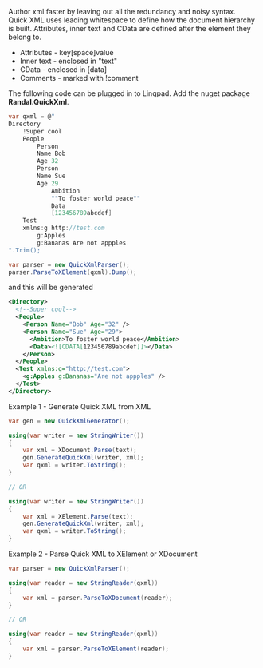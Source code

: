 Author xml faster by leaving out all the redundancy and noisy syntax.  
Quick XML uses leading whitespace to define how the document hierarchy is built.
Attributes, inner text and CData are defined after the element they belong to.

- Attributes - key[space]value
- Inner text - enclosed in "text"
- CData - enclosed in [data]
- Comments - marked with !comment

The following code can be plugged in to Linqpad.
Add the nuget package **Randal.QuickXml**.
```csharp
var qxml = @"
Directory
	!Super cool
	People
		Person
		Name Bob
		Age 32
		Person
		Name Sue
		Age 29
			Ambition
			""To foster world peace""
			Data
			[123456789abcdef]
	Test
	xmlns:g http://test.com
		g:Apples
		g:Bananas Are not appples
".Trim();

var parser = new QuickXmlParser();
parser.ParseToXElement(qxml).Dump();
```
and this will be generated
```xml
<Directory>
  <!--Super cool-->
  <People>
    <Person Name="Bob" Age="32" />
    <Person Name="Sue" Age="29">
      <Ambition>To foster world peace</Ambition>
      <Data><![CDATA[123456789abcdef]]></Data>
    </Person>
  </People>
  <Test xmlns:g="http://test.com">
    <g:Apples g:Bananas="Are not appples" />
  </Test>
</Directory>
```


Example 1 - Generate Quick XML from XML
```csharp
var gen = new QuickXmlGenerator();

using(var writer = new StringWriter())
{
	var xml = XDocument.Parse(text);
	gen.GenerateQuickXml(writer, xml);
	var qxml = writer.ToString();
}

// OR

using(var writer = new StringWriter())
{
	var xml = XElement.Parse(text);
	gen.GenerateQuickXml(writer, xml);
	var qxml = writer.ToString();
}
```

Example 2 - Parse Quick XML to XElement or XDocument
```csharp
var parser = new QuickXmlParser();

using(var reader = new StringReader(qxml))
{
	var xml = parser.ParseToXDocument(reader);
}

// OR

using(var reader = new StringReader(qxml))
{
	var xml = parser.ParseToXElement(reader);
}
```
